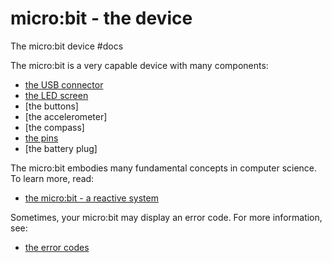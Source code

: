 # micro:bit - the device

The micro:bit device #docs

The micro:bit is a very capable device with many components:

* [the USB connector](/device/usb)
* [the LED screen](/device/screen)
* [the buttons]
* [the accelerometer]
* [the compass]
* [the pins](/device/pins)
* [the battery plug]

The micro:bit embodies many fundamental concepts in computer science. To learn more, read:

* [the micro:bit - a reactive system](/device/reactive)

Sometimes, your micro:bit may display an error code. For more information, see:

* [the error codes](/device/error-codes)
